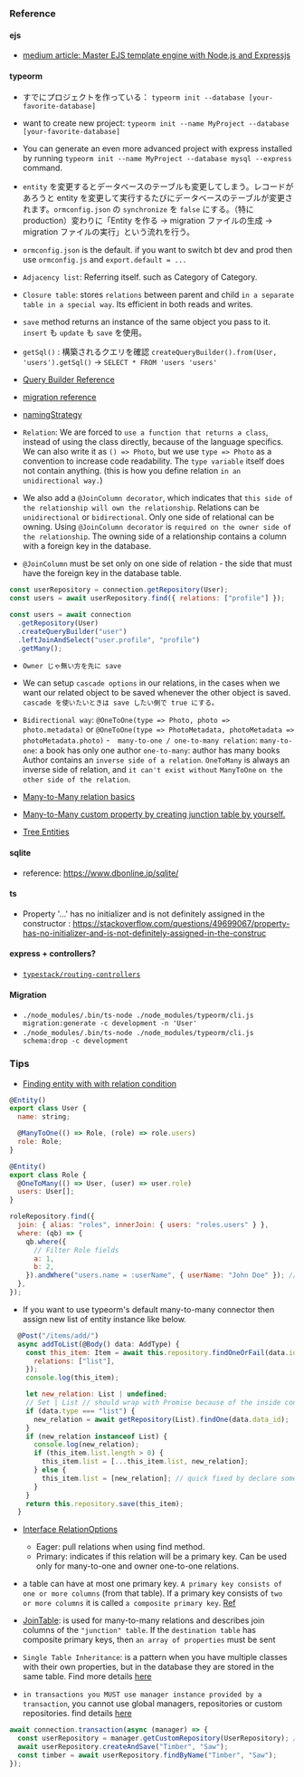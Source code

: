### Reference

#### ejs

- [medium article: Master EJS template engine with Node.js and Expressjs](https://medium.com/swlh/master-ejs-template-engine-with-node-js-and-expressjs-979cc22b69be)

#### typeorm

- すでにプロジェクトを作っている： `typeorm init --database [your-favorite-database]`
- want to create new project: `typeorm init --name MyProject --database [your-favorite-database]`
- You can generate an even more advanced project with express installed by running `typeorm init --name MyProject --database mysql --express` command.
- `entity` を変更するとデータベースのテーブルも変更してしまう。レコードがあろうと entity を変更して実行するたびにデータベースのテーブルが変更されます。`ormconfig.json` の `synchronize` を `false` にする。（特に production）変わりに「Entity を作る → migration ファイルの生成 → migration ファイルの実行」という流れを行う。
- `ormconfig.json` is the default. if you want to switch bt dev and prod then use `ormconfig.js` and `export.default = ...`

- `Adjacency list`: Referring itself. such as Category of Category.
- `Closure table`: stores `relations` between parent and child `in a separate table in a special way`. Its efficient in both reads and writes.
- `save` method returns an instance of the same object you pass to it. `insert` も `update` も `save` を使用。
- `getSql()` : 構築されるクエリを確認 `createQueryBuilder().from(User, 'users').getSql()` -> `SELECT * FROM 'users 'users'`
- [Query Builder Reference](https://www.wakuwakubank.com/posts/731-typeorm-query-builder/)
- [migration reference](https://www.wakuwakubank.com/posts/729-typeorm-migration/)
- [namingStrategy](https://www.wakuwakubank.com/posts/730-typeorm-custom-naming/)

- `Relation`: We are forced to `use a function that returns a class`, instead of using the class directly, because of the language specifics. We can also write it as `() => Photo`, but we use `type => Photo` as a convention to increase code readability. The `type variable` itself does not contain anything. (this is how you define relation `in an unidirectional way.`)
- We also add a `@JoinColumn decorator`, which indicates that `this side of the relationship will own the relationship`. Relations can be `unidirectional` or `bidirectional`. Only one side of relational can be owning. Using `@JoinColumn decorator` is `required on the owner side of the relationship`. The owning side of a relationship contains a column with a foreign key in the database.
- `@JoinColumn` must be set only on one side of relation - the side that must have the foreign key in the database table.

```javascript
const userRepository = connection.getRepository(User);
const users = await userRepository.find({ relations: ["profile"] });
```

```javascript
const users = await connection
  .getRepository(User)
  .createQueryBuilder("user")
  .leftJoinAndSelect("user.profile", "profile")
  .getMany();
```

- `Owner じゃ無い方を先に save`
- We can setup `cascade options` in our relations, in the cases when we want our related object to be saved whenever the other object is saved. `cascade を使いたいときは save したい側で true にする。`
- `Bidirectional way`: `@OneToOne(type => Photo, photo => photo.metadata)` or `@OneToOne(type => PhotoMetadata, photoMetadata => photoMetadata.photo)` -　`many-to-one / one-to-many relation`:
  `many-to-one`: a book has only one author
  `one-to-many`: author has many books
  Author contains an `inverse side of a relation`. `OneToMany` is always an inverse side of relation, and `it can't exist without` `ManyToOne` `on the other side of the relation`.

- [Many-to-Many relation basics](https://github.com/typeorm/typeorm/blob/master/docs/many-to-many-relations.md)
- [Many-to-Many custom property by creating junction table by yourself.](https://github.com/typeorm/typeorm/blob/master/docs/many-to-many-relations.md#many-to-many-relations-with-custom-properties)
- [Tree Entities](https://github.com/typeorm/typeorm/blob/master/docs/tree-entities.md)

#### sqlite

- reference: https://www.dbonline.jp/sqlite/

#### ts

- Property '…' has no initializer and is not definitely assigned in the constructor
  : https://stackoverflow.com/questions/49699067/property-has-no-initializer-and-is-not-definitely-assigned-in-the-construc

#### express + controllers?

- [`typestack/routing-controllers`](https://github.com/typestack/routing-controllers)

#### Migration

- `./node_modules/.bin/ts-node ./node_modules/typeorm/cli.js migration:generate -c development -n 'User'`
- `./node_modules/.bin/ts-node ./node_modules/typeorm/cli.js schema:drop -c development`

### Tips

- [Finding entity with with relation condition](https://github.com/typeorm/typeorm/issues/4396)

```javascript
@Entity()
export class User {
  name: string;

  @ManyToOne(() => Role, (role) => role.users)
  role: Role;
}

@Entity()
export class Role {
  @OneToMany(() => User, (user) => user.role)
  users: User[];
}
```

```javascript
roleRepository.find({
  join: { alias: "roles", innerJoin: { users: "roles.users" } },
  where: (qb) => {
    qb.where({
      // Filter Role fields
      a: 1,
      b: 2,
    }).andWhere("users.name = :userName", { userName: "John Doe" }); // Filter related field
  },
});
```

- If you want to use typeorm's default many-to-many connector then assign new list of entity instance like below.

```javascript
  @Post("/items/add/")
  async addToList(@Body() data: AddType) {
    const this_item: Item = await this.repository.findOneOrFail(data.id, {
      relations: ["list"],
    });
    console.log(this_item);

    let new_relation: List | undefined;
    // Set | List // should wrap with Promise because of the inside conditional and can be next statement run earlier than this bock
    if (data.type === "list") {
      new_relation = await getRepository(List).findOne(data.data_id);
    }
    if (new_relation instanceof List) {
      console.log(new_relation);
      if (this_item.list.length > 0) {
        this_item.list = [...this_item.list, new_relation];
      } else {
        this_item.list = [new_relation]; // quick fixed by declare something somewhere
      }
    }
    return this.repository.save(this_item);
  }
```

- [Interface RelationOptions](https://typeorm.delightful.studio/interfaces/_decorator_options_relationoptions_.relationoptions.html#primary)
  - Eager: pull relations when using find method.
  - Primary: indicates if this relation will be a primary key. Can be used only for many-to-one and owner one-to-one relations.
- a table can have at most one primary key. `A primary key consists of one or more columns` (from that table). If a primary key consists of `two or more columns` it is called `a composite primary key`. [Ref](https://stackoverflow.com/questions/1110349/how-can-i-define-a-composite-primary-key-in-sql)
- [JoinTable](https://github.com/typeorm/typeorm/blob/master/docs/relations.md#joincolumn-options): is used for many-to-many relations and describes join columns of the `"junction" table`. If the `destination table` has composite primary keys, then `an array of properties` must be sent

- `Single Table Inheritance`: is a pattern when you have multiple classes with their own properties, but in the database they are stored in the same table. Find more details [here](https://typeorm.io/#/entity-inheritance/single-table-inheritance)
- `in transactions you MUST use manager instance provided by a transaction`, you cannot use global managers, repositories or custom repositories. find details [here](https://typeorm.io/#/custom-repository/using-custom-repositories-in-transactions-or-why-custom-repositories-cannot-be-services)

```javascript
await connection.transaction(async (manager) => {
  const userRepository = manager.getCustomRepository(UserRepository); // DONT USE GLOBAL getCustomRepository here!
  await userRepository.createAndSave("Timber", "Saw");
  const timber = await userRepository.findByName("Timber", "Saw");
});
```
